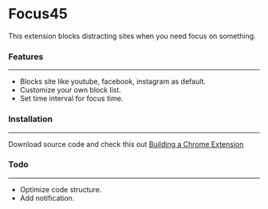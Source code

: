# Focus45

This extension blocks distracting sites when you need focus on something.

### Features
---
* Blocks site like youtube, facebook, instagram as default.
* Customize your own block list.
* Set time interval for focus time.

### Installation
---
Download source code and check this out [Building a Chrome Extension](https://developer.chrome.com/extensions/getstarted#unpacked)

### Todo
---
* Optimize code structure.
* Add notification.
